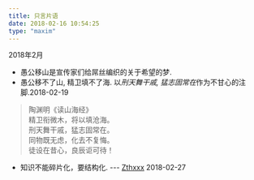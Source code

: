 ```yaml
---
title: 只言片语
date: 2018-02-16 10:54:25
type: "maxim"
---
```


2018年2月

* 愚公移山是宣传家们给屌丝编织的关于希望的梦.
* 愚公移不了山, 精卫填不了海. 以*刑天舞干戚, 猛志固常在*作为不甘心的注脚.2018-02-19
> 陶渊明《读山海经》  
> 精卫衔微木，将以填沧海。  
> 刑天舞干戚，猛志固常在。  
> 同物既无虑，化去不复悔。  
> 徒设在昔心，良辰讵可待！

* 知识不能碎片化，要结构化. --- [Zthxxx](https://wiki.zthxxx.me/wiki/index/) 2018-02-27



